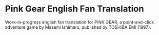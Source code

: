 # Pink Gear English Fan Translation
Work-in-progress english fan translation for PINK GEAR, a point-and-click adventure game by Masami Ishimaru, published by TOSHIBA EMI (1997).
